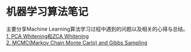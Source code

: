# 机器学习算法笔记
主要分享Machine Learning算法学习过程中遇到的问题以及相关的心得与总结。  
[1. PCA Whitening和ZCA Whitening](https://htmlpreview.github.io/?https://github.com/qikunlun/notes-machine-learning/blob/master/whitening.html)  
[2. MCMC(Markov Chain Monte Carlo) and Gibbs Sampling](https://htmlpreview.github.io/?https://github.com/qikunlun/notes-machine-learning/blob/master/mcmc-gibbs-sampling.html)



